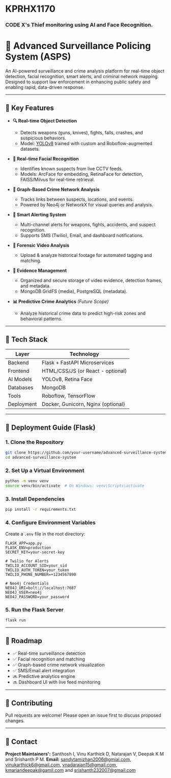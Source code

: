 # KPRHX1170
### CODE X's Thief monitoring using AI and Face Recognition.

# 🚨 Advanced Surveillance Policing System (ASPS)

An AI-powered surveillance and crime analysis platform for real-time object detection, facial recognition, smart alerts, and criminal network mapping. Designed to support law enforcement in enhancing public safety and enabling rapid, data-driven response.

---

## 📌 Key Features

- **🔍 Real-time Object Detection**
  - Detects weapons (guns, knives), fights, falls, crashes, and suspicious behaviors.
  - Model: [YOLOv8](https://github.com/ultralytics/ultralytics) trained with custom and Roboflow-augmented datasets.

- **🧠 Real-time Facial Recognition**
  - Identifies known suspects from live CCTV feeds.
  - Models: ArcFace for embedding, RetinaFace for detection, FAISS/Milvus for real-time retrieval.

- **🧬 Graph-Based Crime Network Analysis**
  - Tracks links between suspects, locations, and events.
  - Powered by Neo4j or NetworkX for visual queries and analysis.

- **🚨 Smart Alerting System**
  - Multi-channel alerts for weapons, fights, accidents, and suspect recognition.
  - Supports SMS (Twilio), Email, and dashboard notifications.

- **📼 Forensic Video Analysis**
  - Upload & analyze historical footage for automated tagging and matching.

- **📁 Evidence Management**
  - Organized and secure storage of video evidence, detection frames, and metadata.
  - MongoDB GridFS (media), PostgreSQL (metadata).

- **📊 Predictive Crime Analytics** *(Future Scope)*
  - Analyze historical crime data to predict high-risk zones and behavioral patterns.

---

## 🧱 Tech Stack

|    Layer   |              Technology             |
|------------|-------------------------------------|
| Backend    | Flask + FastAPI Microservices       |
| Frontend   | HTML/CSS/JS (or React - optional)   |
| AI Models  | YOLOv8, Retina Face                 |
| Databases  | MongoDB                             |
| Tools      | Roboflow, TensorFlow                |
| Deployment | Docker, Gunicorn, Nginx (optional)  |

---

## 🚀 Deployment Guide (Flask)

### 1. Clone the Repository

```bash
git clone https://github.com/your-username/advanced-surveillance-system.git
cd advanced-surveillance-system
```

### 2. Set Up a Virtual Environment

```bash
python -m venv venv
source venv/bin/activate  # On Windows: venv\Scripts\activate
```

### 3. Install Dependencies

```bash
pip install -r requirements.txt
```

### 4. Configure Environment Variables

Create a `.env` file in the root directory:

```env
FLASK_APP=app.py
FLASK_ENV=production
SECRET_KEY=your-secret-key

# Twilio for Alerts
TWILIO_ACCOUNT_SID=your_sid
TWILIO_AUTH_TOKEN=your_token
TWILIO_PHONE_NUMBER=+1234567890

# Neo4j Credentials
NEO4J_URI=bolt://localhost:7687
NEO4J_USER=neo4j
NEO4J_PASSWORD=your_password
```

### 5. Run the Flask Server

```bash
flask run
```

---

## 🎯 Roadmap

- ✅ Real-time surveillance detection
- ✅ Facial recognition and matching
- ✅ Graph-based crime network visualization
- ✅ SMS/Email alert integration
- 🔜 Predictive analytics engine
- 🔜 Dashboard UI with live feed monitoring

---

## 🤝 Contributing

Pull requests are welcome! Please open an issue first to discuss proposed changes.

---

## 📧 Contact

**Project Maintainers':** Santhosh I, Vinu Karthick D, Natarajan V, Deepak K M and Srishanth P M.
**Email:** sandytamizhan2006@gmial.com, vinukarthick6@gmail.com, vnadarajan15@gmail.com, kmariandeepak@gamil.com and srishanth232007@gmail.com 


